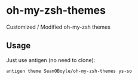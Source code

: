 # oh-my-zsh-themes

Customized / Modified oh-my-zsh themes

## Usage
Just use antigen (no need to clone):

```
antigen theme SeanOBoyle/oh-my-zsh-themes ys-so
```

